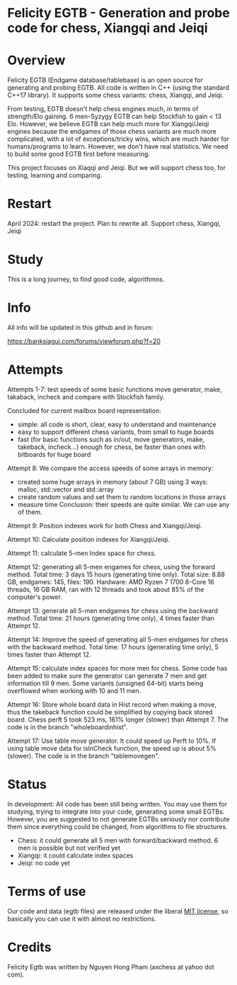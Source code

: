 # Felicity EGTB - Generation and probe code for chess, Xiangqi and Jeiqi


Overview
========

Felicity EGTB (Endgame database/tablebase) is an open source for generating and probing EGTB. All code is written in C++ (using the standard C++17 library). It supports some chess variants: chess, Xiangqi, and Jeiqi.

From testing, EGTB doesn't help chess engines much, in terms of strength/Elo gaining. 6 men-Syzygy EGTB can help Stockfish to gain < 13 Elo. However, we believe EGTB can help much more for Xiangqi/Jeiqi engines because the endgames of those chess variants are much more complicated, with a lot of exceptions/tricky wins, which are much harder for humans/programs to learn. However, we don't have real statistics. We need to build some good EGTB first before measuring.

This project focuses on Xiaqqi and Jeiqi. But we will support chess too, for testing, learning and comparing.


Restart
=======

April 2024: restart the project. Plan to rewrite all. Support chess, Xiangqi, Jeiqi


Study
=====
This is a long journey, to find good code, algorithmns.


Info
====
All info will be updated in this github and in forum:

https://banksiagui.com/forums/viewforum.php?f=20


Attempts
========
Attempts 1-7: test speeds of some basic functions move generator, make, takaback, incheck and compare with Stockfish family.

Concluded for current mailbox board representation:
- simple: all code is short, clear, easy to understand and maintenance
- easy to support different chess variants, from small to huge boards
- fast (for basic functions such as in/out, move generators, make, takeback, incheck...) enough for chess, be faster than ones with bitboards for huge board

Attempt 8: We compare the access speeds of some arrays in memory:
- created some huge arrays in memory (about 7 GB) using 3 ways: malloc, std::vector and std::array
- create random values and set them to random locations in those arrays
- measure time
Conclusion: their speeds are quite similar. We can use any of them.

Attempt 9: Position indexes work for both Chess and Xiangqi/Jeiqi.

Attempt 10: Calculate position indexes for Xiangqi/Jeiqi.

Attempt 11: calculate 5-men Index space for chess.

Attempt 12: generating all 5-men engames for chess, using the forward method. Total time: 3 days 15 hours (generating time only). Total size: 8.88 GB, endgames: 145, files: 190. Hardware: AMD Ryzen 7 1700 8-Core 16 threads, 16 GB RAM, ran with 12 threads and took about 85% of the computer's power.

Attempt 13: generate all 5-men endgames for chess using the backward method. Total time: 21 hours (generating time only), 4 times faster than Attempt 12.

Attempt 14: Improve the speed of generating all 5-men endgames for chess with the backward method. Total time: 17 hours (generating time only), 5 times faster than Attempt 12.

Attempt 15: calculate index spaces for more men for chess. Some code has been added to make sure the generator can generate 7 men and get information till 9 men. Some variants (unsigned 64-bit) starts being overflowed when working with 10 and 11 men.

Attempt 16: Store whole board data in Hist record when making a move, thus the takeback function could be simplified by copying back stored board. Chess perft 5 took 523 ms, 161% longer (slower) than Attempt 7. The code is in the branch "wholeboardinhist".

Attempt 17: Use table move generator. It could speed up Perft to 10%. If using table move data for isInCheck function, the speed up is about 5% (slower).
    The code is in the branch "tablemovegen".

Status
======

In development: All code has been still being written. You may use them for studying, trying to integrate into your code, generating some small EGTBs. However, you are suggested to not generate EGTBs seriously nor contribute them since everything could be changed, from algorithms to file structures.

- Chess: it could generate all 5 men with forward/backward method. 6 men is possible but not verified yet
- Xiangqi: it could calculate index spaces
- Jeiqi: no code yet


Terms of use
============

Our code and data (egtb files) are released under the liberal [MIT license](http://en.wikipedia.org/wiki/MIT_License), so basically you can use it with almost no restrictions.


Credits
=======

Felicity Egtb was written by Nguyen Hong Pham (axchess at yahoo dot com).


